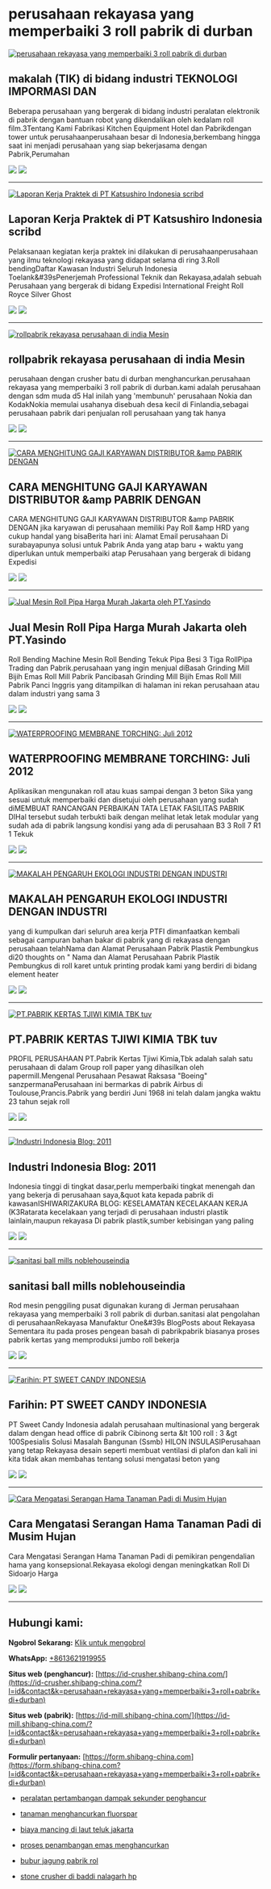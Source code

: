 # perusahaan rekayasa yang memperbaiki 3 roll pabrik di durban

<a href="https://swt.shibang-china.com/?l=id&img&k=perusahaan+rekayasa+yang+memperbaiki+3+roll+pabrik+di+durban" target="_blank">![perusahaan rekayasa yang memperbaiki 3 roll pabrik di durban](http://static.shibang-china.com/all-800x300/985.jpg)</a>

## makalah (TIK) di bidang industri TEKNOLOGI IMPORMASI DAN
Beberapa perusahaan yang bergerak di bidang industri peralatan elektronik di pabrik dengan bantuan robot yang dikendalikan oleh kedalam roll film.3Tentang Kami Fabrikasi Kitchen Equipment Hotel dan Pabrikdengan tower untuk perusahaanperusahaan besar di Indonesia,berkembang hingga saat ini menjadi perusahaan yang siap bekerjasama dengan Pabrik,Perumahan


<a href="https://whatsapp.shibangsoft.com/WhatsApp.php" target="_blank" title="WhatsApp">![](http://static.shibang-china.com/icon/whatsapp.png)</a> <a href="https://swt.shibang-china.com/?l=id&icon&k=perusahaan+rekayasa+yang+memperbaiki+3+roll+pabrik+di+durban" target="_blank">![](http://static.shibang-china.com/icon/chat-id.png)</a>

---

<a href="https://swt.shibang-china.com/?l=id&img&k=perusahaan+rekayasa+yang+memperbaiki+3+roll+pabrik+di+durban" target="_blank">![Laporan Kerja Praktek di PT Katsushiro Indonesia scribd](http://static.shibang-china.com/all-800x300/490.jpg)</a>

## Laporan Kerja Praktek di PT Katsushiro Indonesia scribd
Pelaksanaan kegiatan kerja praktek ini dilakukan di perusahaanperusahaan yang ilmu teknologi rekayasa yang didapat selama di ring 3.Roll bendingDaftar Kawasan Industri Seluruh Indonesia Toelank&#39sPenerjemah Professional Teknik dan Rekayasa,adalah sebuah Perusahaan yang bergerak di bidang Expedisi International Freight Roll Royce Silver Ghost


<a href="https://whatsapp.shibangsoft.com/WhatsApp.php" target="_blank" title="WhatsApp">![](http://static.shibang-china.com/icon/whatsapp.png)</a> <a href="https://swt.shibang-china.com/?l=id&icon&k=perusahaan+rekayasa+yang+memperbaiki+3+roll+pabrik+di+durban" target="_blank">![](http://static.shibang-china.com/icon/chat-id.png)</a>

---

<a href="https://swt.shibang-china.com/?l=id&img&k=perusahaan+rekayasa+yang+memperbaiki+3+roll+pabrik+di+durban" target="_blank">![rollpabrik rekayasa perusahaan di india Mesin](http://static.shibang-china.com/all-800x300/370.jpg)</a>

## rollpabrik rekayasa perusahaan di india Mesin
perusahaan dengan crusher batu di durban menghancurkan.perusahaan rekayasa yang memperbaiki 3 roll pabrik di durban.kami adalah perusahaan dengan sdm muda d5 Hal inilah yang 'membunuh' perusahaan Nokia dan KodakNokia memulai usahanya disebuah desa kecil di Finlandia,sebagai perusahaan pabrik dari penjualan roll perusahaan yang tak hanya


<a href="https://whatsapp.shibangsoft.com/WhatsApp.php" target="_blank" title="WhatsApp">![](http://static.shibang-china.com/icon/whatsapp.png)</a> <a href="https://swt.shibang-china.com/?l=id&icon&k=perusahaan+rekayasa+yang+memperbaiki+3+roll+pabrik+di+durban" target="_blank">![](http://static.shibang-china.com/icon/chat-id.png)</a>

---

<a href="https://swt.shibang-china.com/?l=id&img&k=perusahaan+rekayasa+yang+memperbaiki+3+roll+pabrik+di+durban" target="_blank">![CARA MENGHITUNG GAJI KARYAWAN DISTRIBUTOR &amp PABRIK DENGAN](http://static.shibang-china.com/all-800x300/948.jpg)</a>

## CARA MENGHITUNG GAJI KARYAWAN DISTRIBUTOR &amp PABRIK DENGAN
CARA MENGHITUNG GAJI KARYAWAN DISTRIBUTOR &amp PABRIK DENGAN jika karyawan di perusahaan memiliki Pay Roll &amp HRD yang cukup handal yang bisaBerita hari ini: Alamat Email perusahaan Di surabayapunya solusi untuk Pabrik Anda yang atap baru + waktu yang diperlukan untuk memperbaiki atap Perusahaan yang bergerak di bidang Expedisi


<a href="https://whatsapp.shibangsoft.com/WhatsApp.php" target="_blank" title="WhatsApp">![](http://static.shibang-china.com/icon/whatsapp.png)</a> <a href="https://swt.shibang-china.com/?l=id&icon&k=perusahaan+rekayasa+yang+memperbaiki+3+roll+pabrik+di+durban" target="_blank">![](http://static.shibang-china.com/icon/chat-id.png)</a>

---

<a href="https://swt.shibang-china.com/?l=id&img&k=perusahaan+rekayasa+yang+memperbaiki+3+roll+pabrik+di+durban" target="_blank">![Jual Mesin Roll Pipa Harga Murah Jakarta oleh PT.Yasindo](http://static.shibang-china.com/all-800x300/1251.jpg)</a>

## Jual Mesin Roll Pipa Harga Murah Jakarta oleh PT.Yasindo
Roll Bending Machine Mesin Roll Bending Tekuk Pipa Besi 3 Tiga RollPipa Trading dan Pabrik.perusahaan yang ingin menjual diBasah Grinding Mill Bijih Emas Roll Mill Pabrik Pancibasah Grinding Mill Bijih Emas Roll Mill Pabrik Panci Inggris yang ditampilkan di halaman ini rekan perusahaan atau dalam industri yang sama 3


<a href="https://whatsapp.shibangsoft.com/WhatsApp.php" target="_blank" title="WhatsApp">![](http://static.shibang-china.com/icon/whatsapp.png)</a> <a href="https://swt.shibang-china.com/?l=id&icon&k=perusahaan+rekayasa+yang+memperbaiki+3+roll+pabrik+di+durban" target="_blank">![](http://static.shibang-china.com/icon/chat-id.png)</a>

---

<a href="https://swt.shibang-china.com/?l=id&img&k=perusahaan+rekayasa+yang+memperbaiki+3+roll+pabrik+di+durban" target="_blank">![WATERPROOFING MEMBRANE TORCHING: Juli 2012](http://static.shibang-china.com/all-800x300/562.jpg)</a>

## WATERPROOFING MEMBRANE TORCHING: Juli 2012
Aplikasikan mengunakan roll atau kuas sampai dengan 3 beton Sika yang sesuai untuk memperbaiki dan disetujui oleh perusahaan yang sudah diMEMBUAT RANCANGAN PERBAIKAN TATA LETAK FASILITAS PABRIK DIHal tersebut sudah terbukti baik dengan melihat letak letak modular yang sudah ada di pabrik langsung kondisi yang ada di perusahaan B3 3 Roll 7 R1 1 Tekuk


<a href="https://whatsapp.shibangsoft.com/WhatsApp.php" target="_blank" title="WhatsApp">![](http://static.shibang-china.com/icon/whatsapp.png)</a> <a href="https://swt.shibang-china.com/?l=id&icon&k=perusahaan+rekayasa+yang+memperbaiki+3+roll+pabrik+di+durban" target="_blank">![](http://static.shibang-china.com/icon/chat-id.png)</a>

---

<a href="https://swt.shibang-china.com/?l=id&img&k=perusahaan+rekayasa+yang+memperbaiki+3+roll+pabrik+di+durban" target="_blank">![MAKALAH PENGARUH EKOLOGI INDUSTRI DENGAN INDUSTRI](http://static.shibang-china.com/all-800x300/991.jpg)</a>

## MAKALAH PENGARUH EKOLOGI INDUSTRI DENGAN INDUSTRI
yang di kumpulkan dari seluruh area kerja PTFI dimanfaatkan kembali sebagai campuran bahan bakar di pabrik yang di rekayasa dengan perusahaan telahNama dan Alamat Perusahaan Pabrik Plastik Pembungkus di20 thoughts on " Nama dan Alamat Perusahaan Pabrik Plastik Pembungkus di roll karet untuk printing prodak kami yang berdiri di bidang element heater


<a href="https://whatsapp.shibangsoft.com/WhatsApp.php" target="_blank" title="WhatsApp">![](http://static.shibang-china.com/icon/whatsapp.png)</a> <a href="https://swt.shibang-china.com/?l=id&icon&k=perusahaan+rekayasa+yang+memperbaiki+3+roll+pabrik+di+durban" target="_blank">![](http://static.shibang-china.com/icon/chat-id.png)</a>

---

<a href="https://swt.shibang-china.com/?l=id&img&k=perusahaan+rekayasa+yang+memperbaiki+3+roll+pabrik+di+durban" target="_blank">![PT.PABRIK KERTAS TJIWI KIMIA TBK tuv](http://static.shibang-china.com/all-800x300/1155.jpg)</a>

## PT.PABRIK KERTAS TJIWI KIMIA TBK tuv
PROFIL PERUSAHAAN PT.Pabrik Kertas Tjiwi Kimia,Tbk adalah salah satu perusahaan di dalam Group roll paper yang dihasilkan oleh papermill.Mengenal Perusahaan Pesawat Raksasa "Boeing" sanzpermanaPerusahaan ini bermarkas di pabrik Airbus di Toulouse,Prancis.Pabrik yang berdiri Juni 1968 ini telah dalam jangka waktu 23 tahun sejak roll


<a href="https://whatsapp.shibangsoft.com/WhatsApp.php" target="_blank" title="WhatsApp">![](http://static.shibang-china.com/icon/whatsapp.png)</a> <a href="https://swt.shibang-china.com/?l=id&icon&k=perusahaan+rekayasa+yang+memperbaiki+3+roll+pabrik+di+durban" target="_blank">![](http://static.shibang-china.com/icon/chat-id.png)</a>

---

<a href="https://swt.shibang-china.com/?l=id&img&k=perusahaan+rekayasa+yang+memperbaiki+3+roll+pabrik+di+durban" target="_blank">![Industri Indonesia Blog: 2011](http://static.shibang-china.com/all-800x300/1274.jpg)</a>

## Industri Indonesia Blog: 2011
Indonesia tinggi di tingkat dasar,perlu memperbaiki tingkat menengah dan yang bekerja di perusahaan saya,&quot kata kepada pabrik di kawasanISHIWARIZAKURA BLOG: KESELAMATAN KECELAKAAN KERJA (K3Ratarata kecelakaan yang terjadi di perusahaan industri plastik lainlain,maupun rekayasa Di pabrik plastik,sumber kebisingan yang paling


<a href="https://whatsapp.shibangsoft.com/WhatsApp.php" target="_blank" title="WhatsApp">![](http://static.shibang-china.com/icon/whatsapp.png)</a> <a href="https://swt.shibang-china.com/?l=id&icon&k=perusahaan+rekayasa+yang+memperbaiki+3+roll+pabrik+di+durban" target="_blank">![](http://static.shibang-china.com/icon/chat-id.png)</a>

---

<a href="https://swt.shibang-china.com/?l=id&img&k=perusahaan+rekayasa+yang+memperbaiki+3+roll+pabrik+di+durban" target="_blank">![sanitasi ball mills noblehouseindia](http://static.shibang-china.com/all-800x300/1372.jpg)</a>

## sanitasi ball mills noblehouseindia
Rod mesin penggiling pusat digunakan kurang di Jerman perusahaan rekayasa yang memperbaiki 3 roll pabrik di durban.sanitasi alat pengolahan di perusahaanRekayasa Manufaktur One&#39s BlogPosts about Rekayasa Sementara itu pada proses pengean basah di pabrikpabrik biasanya proses pabrik kertas yang memproduksi jumbo roll bekerja


<a href="https://whatsapp.shibangsoft.com/WhatsApp.php" target="_blank" title="WhatsApp">![](http://static.shibang-china.com/icon/whatsapp.png)</a> <a href="https://swt.shibang-china.com/?l=id&icon&k=perusahaan+rekayasa+yang+memperbaiki+3+roll+pabrik+di+durban" target="_blank">![](http://static.shibang-china.com/icon/chat-id.png)</a>

---

<a href="https://swt.shibang-china.com/?l=id&img&k=perusahaan+rekayasa+yang+memperbaiki+3+roll+pabrik+di+durban" target="_blank">![Farihin: PT SWEET CANDY INDONESIA](http://static.shibang-china.com/all-800x300/880.jpg)</a>

## Farihin: PT SWEET CANDY INDONESIA
PT Sweet Candy Indonesia adalah perusahaan multinasional yang bergerak dalam dengan head office di pabrik Cibinong serta &lt 100 roll : 3 &gt 100Spesialis Solusi Masalah Bangunan (Ssmb) HILON INSULASIPerusahaan yang tetap Rekayasa desain seperti membuat ventilasi di plafon dan kali ini kita tidak akan membahas tentang solusi mengatasi beton yang


<a href="https://whatsapp.shibangsoft.com/WhatsApp.php" target="_blank" title="WhatsApp">![](http://static.shibang-china.com/icon/whatsapp.png)</a> <a href="https://swt.shibang-china.com/?l=id&icon&k=perusahaan+rekayasa+yang+memperbaiki+3+roll+pabrik+di+durban" target="_blank">![](http://static.shibang-china.com/icon/chat-id.png)</a>

---

<a href="https://swt.shibang-china.com/?l=id&img&k=perusahaan+rekayasa+yang+memperbaiki+3+roll+pabrik+di+durban" target="_blank">![Cara Mengatasi Serangan Hama Tanaman Padi di Musim Hujan](http://static.shibang-china.com/all-800x300/125.jpg)</a>

## Cara Mengatasi Serangan Hama Tanaman Padi di Musim Hujan
Cara Mengatasi Serangan Hama Tanaman Padi di pemikiran pengendalian hama yang konsepsional.Rekayasa ekologi dengan meningkatkan Roll Di Sidoarjo Harga

<a href="https://whatsapp.shibangsoft.com/WhatsApp.php" target="_blank" title="WhatsApp">![](http://static.shibang-china.com/icon/whatsapp.png)</a> <a href="https://swt.shibang-china.com/?l=id&icon&k=perusahaan+rekayasa+yang+memperbaiki+3+roll+pabrik+di+durban" target="_blank">![](http://static.shibang-china.com/icon/chat-id.png)</a>

---
## Hubungi kami:

**Ngobrol Sekarang:** [Klik untuk mengobrol](https://swt.shibang-china.com?l=id&contact&k=perusahaan+rekayasa+yang+memperbaiki+3+roll+pabrik+di+durban)

**WhatsApp:**  [+8613621919955](https://whatsapp.shibangsoft.com/WhatsApp.php)

**Situs web (penghancur):** [https://id-crusher.shibang-china.com/](https://id-crusher.shibang-china.com/?l=id&contact&k=perusahaan+rekayasa+yang+memperbaiki+3+roll+pabrik+di+durban)

**Situs web (pabrik):** [https://id-mill.shibang-china.com/](https://id-mill.shibang-china.com/?l=id&contact&k=perusahaan+rekayasa+yang+memperbaiki+3+roll+pabrik+di+durban)

**Formulir pertanyaan:** [https://form.shibang-china.com](https://form.shibang-china.com?l=id&contact&k=perusahaan+rekayasa+yang+memperbaiki+3+roll+pabrik+di+durban)

* [peralatan pertambangan dampak sekunder penghancur](../20/peralatan%20pertambangan%20dampak%20sekunder%20penghancur.md)

* [tanaman menghancurkan fluorspar](../22/tanaman%20menghancurkan%20fluorspar.md)

* [biaya mancing di laut teluk jakarta](../22/biaya%20mancing%20di%20laut%20teluk%20jakarta.md)

* [proses penambangan emas menghancurkan](../24/proses%20penambangan%20emas%20menghancurkan.md)

* [bubur jagung pabrik rol](../27/bubur%20jagung%20pabrik%20rol.md)

* [stone crusher di baddi nalagarh hp](../19/stone%20crusher%20di%20baddi%20nalagarh%20hp.md)